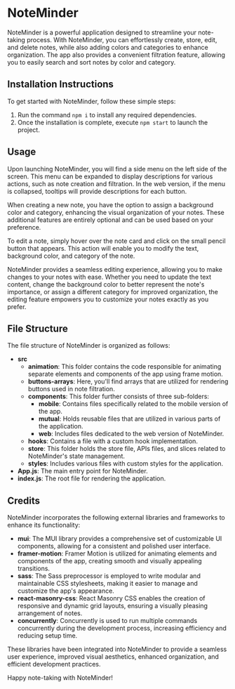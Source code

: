 # NoteMinder

NoteMinder is a powerful application designed to streamline your note-taking process. With NoteMinder, you can effortlessly create, store, edit, and delete notes, while also adding colors and categories to enhance organization. The app also provides a convenient filtration feature, allowing you to easily search and sort notes by color and category.

## Installation Instructions

To get started with NoteMinder, follow these simple steps:

1. Run the command `npm i` to install any required dependencies.
2. Once the installation is complete, execute `npm start` to launch the project.

## Usage

Upon launching NoteMinder, you will find a side menu on the left side of the screen. This menu can be expanded to display descriptions for various actions, such as note creation and filtration. In the web version, if the menu is collapsed, tooltips will provide descriptions for each button.

When creating a new note, you have the option to assign a background color and category, enhancing the visual organization of your notes. These additional features are entirely optional and can be used based on your preference.

To edit a note, simply hover over the note card and click on the small pencil button that appears. This action will enable you to modify the text, background color, and category of the note.

NoteMinder provides a seamless editing experience, allowing you to make changes to your notes with ease. Whether you need to update the text content, change the background color to better represent the note's importance, or assign a different category for improved organization, the editing feature empowers you to customize your notes exactly as you prefer.

## File Structure

The file structure of NoteMinder is organized as follows:

- **src**
  - **animation**: This folder contains the code responsible for animating separate elements and components of the app using frame motion.
  - **buttons-arrays**: Here, you'll find arrays that are utilized for rendering buttons used in note filtration.
  - **components**: This folder further consists of three sub-folders:
    - **mobile**: Contains files specifically related to the mobile version of the app.
    - **mutual**: Holds reusable files that are utilized in various parts of the application.
    - **web**: Includes files dedicated to the web version of NoteMinder.
  - **hooks**: Contains a file with a custom hook implementation.
  - **store**: This folder holds the store file, APIs files, and slices related to NoteMinder's state management.
  - **styles**: Includes various files with custom styles for the application.
- **App.js**: The main entry point for NoteMinder.
- **index.js**: The root file for rendering the application.

## Credits

NoteMinder incorporates the following external libraries and frameworks to enhance its functionality:

- **mui**: The MUI library provides a comprehensive set of customizable UI components, allowing for a consistent and polished user interface.
- **framer-motion**: Framer Motion is utilized for animating elements and components of the app, creating smooth and visually appealing transitions.
- **sass**: The Sass preprocessor is employed to write modular and maintainable CSS stylesheets, making it easier to manage and customize the app's appearance.
- **react-masonry-css**: React Masonry CSS enables the creation of responsive and dynamic grid layouts, ensuring a visually pleasing arrangement of notes.
- **concurrently**: Concurrently is used to run multiple commands concurrently during the development process, increasing efficiency and reducing setup time.

These libraries have been integrated into NoteMinder to provide a seamless user experience, improved visual aesthetics, enhanced organization, and efficient development practices.

Happy note-taking with NoteMinder!
  

